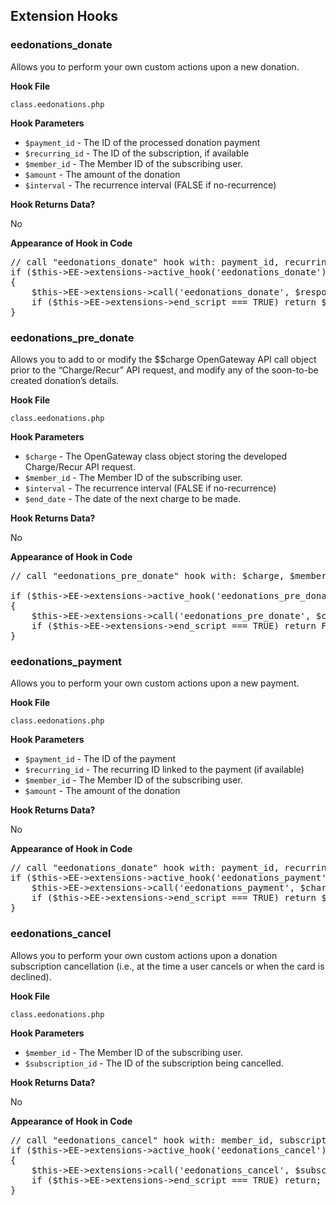 ## Extension Hooks

### eedonations_donate

Allows you to perform your own custom actions upon a new donation.

**Hook File**

`class.eedonations.php`

**Hook Parameters**

*   `$payment_id` - The ID of the processed donation payment
*   `$recurring_id` - The ID of the subscription, if available
*   `$member_id` - The Member ID of the subscribing user.
*   `$amount` - The amount of the donation
*   `$interval` - The recurrence interval (FALSE if no-recurrence)

**Hook Returns Data?**

No

**Appearance of Hook in Code**

<pre class="example">
// call "eedonations_donate" hook with: payment_id, recurring_id, member_id, amount, interval
if ($this->EE->extensions->active_hook('eedonations_donate') == TRUE)
{
	$this->EE->extensions->call('eedonations_donate', $response['charge_id'], $recurring_id, $member_id, $amount, $interval);
	if ($this->EE->extensions->end_script === TRUE) return $response;
}
</pre>

### eedonations_pre_donate

Allows you to add to or modify the $$charge OpenGateway API call object prior to the &#8220;Charge/Recur&#8221; API request, and modify any of the soon-to-be created donation&#8217;s details.

**Hook File**

`class.eedonations.php`

**Hook Parameters**

*   `$charge` - The OpenGateway class object storing the developed Charge/Recur API request.
*   `$member_id` - The Member ID of the subscribing user.
*   `$interval` - The recurrence interval (FALSE if no-recurrence)
*   `$end_date` - The date of the next charge to be made.

**Hook Returns Data?**

No

**Appearance of Hook in Code**

<pre class="example">
// call "eedonations_pre_donate" hook with: $charge, $member_id, $interval, $end_date

if ($this->EE->extensions->active_hook('eedonations_pre_donate') == TRUE)
{
	$this->EE->extensions->call('eedonations_pre_donate', $charge, $member_id, $interval, $end_date);
	if ($this->EE->extensions->end_script === TRUE) return FALSE;
}
</pre>

### eedonations_payment

Allows you to perform your own custom actions upon a new payment.

**Hook File**

`class.eedonations.php`

**Hook Parameters**

*   `$payment_id` - The ID of the payment
*   `$recurring_id` - The recurring ID linked to the payment (if available)
*   `$member_id` - The Member ID of the subscribing user.
*   `$amount` - The amount of the donation

**Hook Returns Data?**

No

**Appearance of Hook in Code**

<pre class="example">
// call "eedonations_donate" hook with: payment_id, recurring_id, member_id, amount
if ($this->EE->extensions->active_hook('eedonations_payment') == TRUE) {
	$this->EE->extensions->call('eedonations_payment', $charge_id, $subscription_id, $member_id, $amount);
	if ($this->EE->extensions->end_script === TRUE) return $response;
}
</pre>

### eedonations_cancel

Allows you to perform your own custom actions upon a donation subscription cancellation (i.e., at the time a user cancels or when the card is declined).

**Hook File**

`class.eedonations.php`

**Hook Parameters**

*   `$member_id` - The Member ID of the subscribing user.
*   `$subscription_id` - The ID of the subscription being cancelled.

**Hook Returns Data?**

No

**Appearance of Hook in Code**

<pre class="example">
// call "eedonations_cancel" hook with: member_id, subscription_id, end_date
if ($this->EE->extensions->active_hook('eedonations_cancel') == TRUE)
{
	$this->EE->extensions->call('eedonations_cancel', $subscription['member_id'], $subscription['id'], $subscription['end_date']);
	if ($this->EE->extensions->end_script === TRUE) return;
} 
</pre>